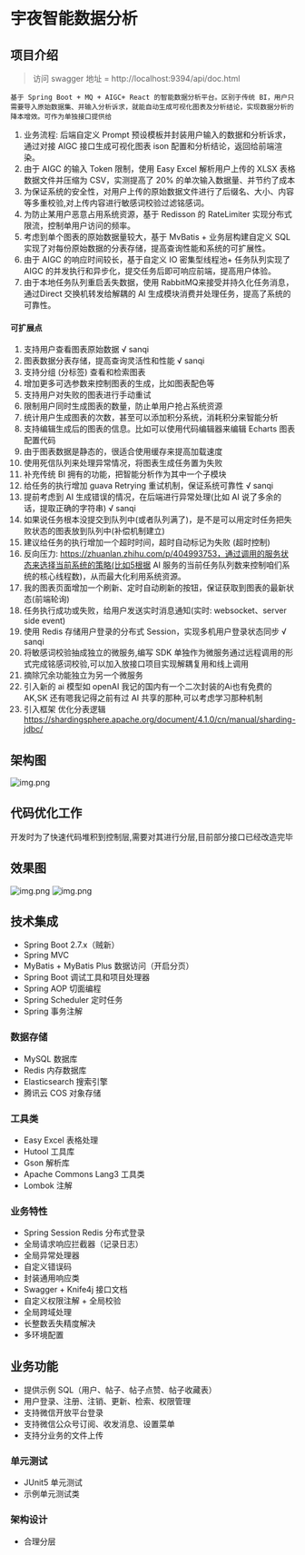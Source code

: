 # 宇夜智能数据分析

## 项目介绍

> 访问 swagger 地址 = http://localhost:9394/api/doc.html

    基于 Spring Boot + MQ + AIGC+ React 的智能数据分析平台。区别于传统 BI，用户只需要导入原始数据集、并输入分析诉求，就能自动生成可视化图表及分析结论，实现数据分析的降本增效。可作为单独接口提供给

1. 业务流程: 后端自定义 Prompt 预设模板并封装用户输入的数据和分析诉求，通过对接 AIGC 接口生成可视化图表 ison
   配置和分析结论，返回给前端渲染。
2. 由于 AIGC 的输入 Token 限制，使用 Easy Excel 解析用户上传的 XLSX 表格数据文件并压缩为 CSV，实测提高了 20%
   的单次输入数据量、并节约了成本
3. 为保证系统的安全性，对用户上传的原始数据文件进行了后缀名、大小、内容等多重校验,对上传内容进行敏感词校验过滤铭感词。
4. 为防止某用户恶意占用系统资源，基于 Redisson 的 RateLimiter 实现分布式限流，控制单用户访问的频率。
5. 考虑到单个图表的原始数据量较大，基于 MvBatis + 业务层构建自定义 SQL 实现了对每份原始数据的分表存储，提高查询性能和系统的可扩展性。
6. 由于 AIGC 的响应时间较长，基于自定义 IO 密集型线程池+ 任务队列实现了 AIGC
   的并发执行和异步化，提交任务后即可响应前端，提高用户体验。
7. 由于本地任务队列重启丢失数据，使用 RabbitMQ来接受并持久化任务消息，通过Direct 交换机转发给解耦的 AI
   生成模块消费并处理任务，提高了系统的可靠性。

#### 可扩展点

1. 支持用户查看图表原始数据 √ sanqi
2. 图表数据分表存储，提高查询灵活性和性能 √ sanqi
3. 支持分组 (分标签) 查看和检索图表
4. 增加更多可选参数来控制图表的生成，比如图表配色等
5. 支持用户对失败的图表进行手动重试
6. 限制用户同时生成图表的数量，防止单用户抢占系统资源
7. 统计用户生成图表的次数，甚至可以添加积分系统，消耗积分来智能分析
8. 支持编辑生成后的图表的信息。比如可以使用代码编辑器来编辑 Echarts 图表配置代码
9. 由于图表数据是静态的，很适合使用缓存来提高加载速度
19. 使用死信队列来处理异常情况，将图表生成任务置为失败
11. 补充传统 BI 拥有的功能，把智能分析作为其中一个子模块
12. 给任务的执行增加 guava Retrying 重试机制，保证系统可靠性 √ sanqi
13. 提前考虑到 AI 生成错误的情况，在后端进行异常处理(比如 AI 说了多余的话，提取正确的字符串) √ sanqi
14. 如果说任务根本没提交到队列中(或者队列满了)，是不是可以用定时任务把失败状态的图表放到队列中(补偿机制建立)
15. 建议给任务的执行增加一个超时时间，超时自动标记为失败 (超时控制)
16. 反向压力: https://zhuanlan.zhihu.com/p/404993753，通过调用的服务状态来选择当前系统的策略(比如5根据 AI
    服务的当前任务队列数来控制咱们系统的核心线程数)，从而最大化利用系统资源。
17. 我的图表页面增加一个刷新、定时自动刷新的按钮，保证获取到图表的最新状态(前端轮询)
18. 任务执行成功或失败，给用户发送实时消息通知(实时: websocket、server side event)
19. 使用 Redis 存储用户登录的分布式 Session，实现多机用户登录状态同步 √ sanqi
20. 将敏感词校验抽成独立的微服务,编写 SDK 单独作为微服务通过远程调用的形式完成铭感词校验,可以加入放接口项目实现解耦复用和线上调用
21. 摘除冗余功能独立为另一个微服务
22. 引入新的 ai 模型如 openAI 我记的国内有一个二次封装的Ai也有免费的 AK,SK 还有嗯我记得之前有过 AI 共享的那种,可以考虑学习那种机制
23. 引入框架 优化分表逻辑 https://shardingsphere.apache.org/document/4.1.0/cn/manual/sharding-jdbc/
    

## 架构图

![img.png](img/img.png)

## 代码优化工作

开发时为了快速代码堆积到控制层,需要对其进行分层,目前部分接口已经改造完毕

## 效果图

![img.png](img/img2.png)
![img.png](img/img3.png)

## 技术集成

- Spring Boot 2.7.x（贼新）
- Spring MVC
- MyBatis + MyBatis Plus 数据访问（开启分页）
- Spring Boot 调试工具和项目处理器
- Spring AOP 切面编程
- Spring Scheduler 定时任务
- Spring 事务注解

### 数据存储

- MySQL 数据库
- Redis 内存数据库
- Elasticsearch 搜索引擎
- 腾讯云 COS 对象存储

### 工具类

- Easy Excel 表格处理
- Hutool 工具库
- Gson 解析库
- Apache Commons Lang3 工具类
- Lombok 注解

### 业务特性

- Spring Session Redis 分布式登录
- 全局请求响应拦截器（记录日志）
- 全局异常处理器
- 自定义错误码
- 封装通用响应类
- Swagger + Knife4j 接口文档
- 自定义权限注解 + 全局校验
- 全局跨域处理
- 长整数丢失精度解决
- 多环境配置

## 业务功能

- 提供示例 SQL（用户、帖子、帖子点赞、帖子收藏表）
- 用户登录、注册、注销、更新、检索、权限管理
- 支持微信开放平台登录
- 支持微信公众号订阅、收发消息、设置菜单
- 支持分业务的文件上传

### 单元测试

- JUnit5 单元测试
- 示例单元测试类

### 架构设计

- 合理分层
